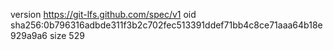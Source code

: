 version https://git-lfs.github.com/spec/v1
oid sha256:0b796316adbde311f3b2c702fec513391ddef71bb4c8ce71aaa64b18e929a9a6
size 529
